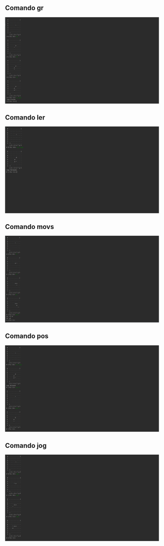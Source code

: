 ## Comando gr
![](Imagens/comando_gr.png)

## Comando ler
![](Imagens/comando_ler.png)

## Comando movs
![](Imagens/comando_movs.png)

## Comando pos
![](Imagens/comando_pos.png)

## Comando jog
![](Imagens/comando_jog.png)
